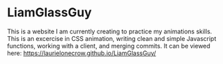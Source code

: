 # LiamGlassGuy

This is a website I am currently creating to practice my animations skills. This is an excercise in CSS animation, writing clean and simple Javascript functions, working with a client, and merging commits. It can be viewed here: https://laurielonecrow.github.io/LiamGlassGuy/
